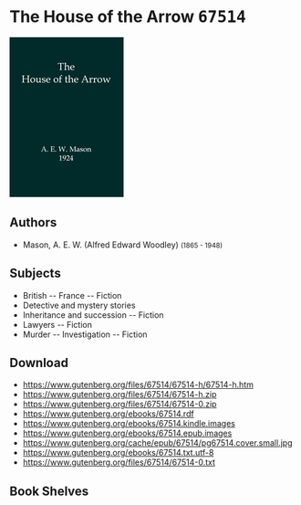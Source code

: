 # The House of the Arrow <kbd>67514</kbd>

![](./cover.medium.jpg "")

## Authors


 - Mason, A. E. W. (Alfred Edward Woodley) <small>(1865 - 1948)</small>

## Subjects


 - British -- France -- Fiction
 - Detective and mystery stories
 - Inheritance and succession -- Fiction
 - Lawyers -- Fiction
 - Murder -- Investigation -- Fiction

## Download


 - https://www.gutenberg.org/files/67514/67514-h/67514-h.htm
 - https://www.gutenberg.org/files/67514/67514-h.zip
 - https://www.gutenberg.org/files/67514/67514-0.zip
 - https://www.gutenberg.org/ebooks/67514.rdf
 - https://www.gutenberg.org/ebooks/67514.kindle.images
 - https://www.gutenberg.org/ebooks/67514.epub.images
 - https://www.gutenberg.org/cache/epub/67514/pg67514.cover.small.jpg
 - https://www.gutenberg.org/ebooks/67514.txt.utf-8
 - https://www.gutenberg.org/files/67514/67514-0.txt

## Book Shelves


